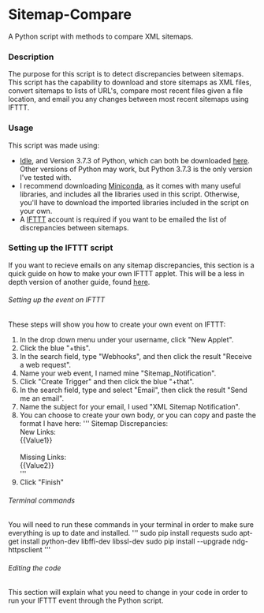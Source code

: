 # Sitemap-Compare
A Python script with methods to compare XML sitemaps.

### Description
The purpose for this script is to detect discrepancies between sitemaps.  This script has the capability to download and store sitemaps as XML files, convert sitemaps to lists of URL's, compare most recent files given a file location, and email you any changes between most recent sitemaps using IFTTT.

### Usage
This script was made using:
 - <a href="https://docs.python.org/3/library/idle.html">Idle</a>, and Version 3.7.3 of Python, which can both be downloaded <a href="https://www.python.org/downloads/">here</a>. Other versions of Python may work, but Python 3.7.3 is the only version I've tested with.
 - I recommend downloading <a href="https://docs.conda.io/en/latest/miniconda.html">Miniconda</a>, as it comes with many useful libraries, and includes all the libraries used in this script.  Otherwise, you'll have to download the imported libraries included in the script on your own.
 - A <a href="https://ifttt.com/discover">IFTTT</a> account is required if you want to be emailed the list of discrepancies between sitemaps.  
 
### Setting up the IFTTT script
If you want to recieve emails on any sitemap discrepancies, this section is a quick guide on how to make your own IFTTT applet.  This will be a less in depth version of another guide, found <a href="https://anthscomputercave.com/tutorials/ifttt/using_ifttt_web_request_email.html">here</a>.
###### Setting up the event on IFTTT
These steps will show you how to create your own event on IFTTT:
1. In the drop down menu under your username, click "New Applet".
2. Click the blue "+this".
3. In the search field, type "Webhooks", and then click the result "Receive a web request".
4. Name your web event, I named mine "Sitemap_Notification".
5. Click "Create Trigger" and then click the blue "+that".
6. In the search field, type and select "Email", then click the result "Send me an email".
7. Name the subject for your email, I used "XML Sitemap Notification".
8. You can choose to create your own body, or you can copy and paste the format I have here: 
'''
Sitemap Discrepancies:<br>
New Links:<br>
{{Value1}}<br><br>
Missing Links:<br>
{{Value2}}<br>
'''
9. Click "Finish"
###### Terminal commands
You will need to run these commands in your terminal in order to make sure everything is up to date and installed.
'''
sudo pip install requests
sudo apt-get install python-dev libffi-dev libssl-dev
sudo pip install --upgrade ndg-httpsclient
'''
###### Editing the code
This section will explain what you need to change in your code in order to run your IFTTT event through the Python script.
